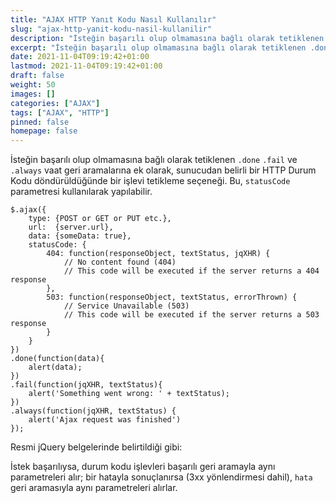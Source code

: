 ```yaml
---
title: "AJAX HTTP Yanıt Kodu Nasıl Kullanılır"
slug: "ajax-http-yanit-kodu-nasil-kullanilir"
description: "İsteğin başarılı olup olmamasına bağlı olarak tetiklenen .done, .fail ve .always söz geri çağrılarına ek olarak, sunucudan belirli bir HTTP Durum Kodu döndürüldüğünde bir işlevi tetikleme seçeneği vardır. Bu, statusCode parametresi kullanılarak yapılabilir."
excerpt: "İsteğin başarılı olup olmamasına bağlı olarak tetiklenen .done, .fail ve .always söz geri çağrılarına ek olarak, sunucudan belirli bir HTTP Durum Kodu döndürüldüğünde bir işlevi tetikleme seçeneği vardır. Bu, statusCode parametresi kullanılarak yapılabilir."
date: 2021-11-04T09:19:42+01:00
lastmod: 2021-11-04T09:19:42+01:00
draft: false
weight: 50
images: []
categories: ["AJAX"]
tags: ["AJAX", "HTTP"]
pinned: false
homepage: false
---
```


İsteğin başarılı olup olmamasına bağlı olarak tetiklenen <code>.done</code> <code>.fail</code> ve <code>.always</code> vaat geri aramalarına ek olarak, sunucudan belirli bir HTTP Durum Kodu döndürüldüğünde bir işlevi tetikleme seçeneği. Bu, <code>statusCode</code> parametresi kullanılarak yapılabilir.

    $.ajax({
        type: {POST or GET or PUT etc.},
        url:  {server.url},
        data: {someData: true},
        statusCode: {
            404: function(responseObject, textStatus, jqXHR) {
                // No content found (404)
                // This code will be executed if the server returns a 404 response
            },
            503: function(responseObject, textStatus, errorThrown) {
                // Service Unavailable (503)
                // This code will be executed if the server returns a 503 response
            }           
        }
    })
    .done(function(data){
        alert(data);
    })
    .fail(function(jqXHR, textStatus){
        alert('Something went wrong: ' + textStatus);
    })
    .always(function(jqXHR, textStatus) {
        alert('Ajax request was finished')
    });

Resmi jQuery belgelerinde belirtildiği gibi:

İstek başarılıysa, durum kodu işlevleri başarılı geri aramayla aynı parametreleri alır; bir hatayla sonuçlanırsa (3xx yönlendirmesi dahil), <code>hata</code> geri aramasıyla aynı parametreleri alırlar.

